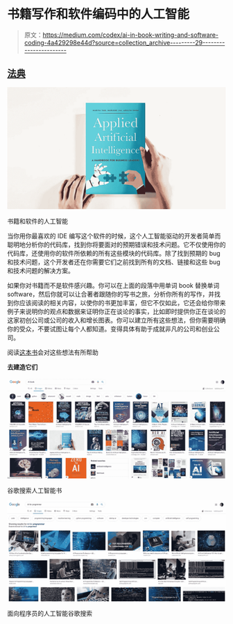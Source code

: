 # 书籍写作和软件编码中的人工智能

> 原文：<https://medium.com/codex/ai-in-book-writing-and-software-coding-4a429298e44d?source=collection_archive---------29----------------------->

## [法典](http://medium.com/codex)

![](img/bd53983197fb781a4585fa71392f2be6.png)

书籍和软件的人工智能

当你用你最喜欢的 IDE 编写这个软件的时候，这个人工智能驱动的开发者简单而聪明地分析你的代码库，找到你将要面对的预期错误和技术问题。它不仅使用你的代码库，还使用你的软件所依赖的所有这些模块的代码库。除了找到预期的 bug 和技术问题，这个开发者还在你需要它们之前找到所有的文档、链接和这些 bug 和技术问题的解决方案。

如果你对书籍而不是软件感兴趣。你可以在上面的段落中用单词 book 替换单词 software，然后你就可以让合著者跟随你的写书之旅，分析你所有的写作，并找到你应该阅读的相关内容，以使你的书更加丰富，但它不仅如此，它还会给你带来例子来说明你的观点和数据来证明你正在谈论的事实，比如即时提供你正在谈论的这家初创公司或公司的收入和增长图表。你可以建立所有这些想法，但你需要明确你的受众，不要试图让每个人都知道。变得具体有助于成就非凡的公司和创业公司。

阅读[这本书](https://appliedaibook.com/)会对这些想法有所帮助

**去建造它们**

![](img/36d37f7747402455d69c9d8af71fb29d.png)

谷歌搜索人工智能书

![](img/bcce770799b011e7856f7f23e7a3d468.png)

面向程序员的人工智能谷歌搜索